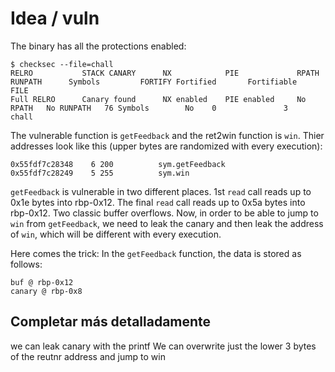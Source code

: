 # Idea / vuln
The binary has all the protections enabled:
```
$ checksec --file=chall
RELRO           STACK CANARY      NX            PIE             RPATH      RUNPATH      Symbols         FORTIFY Fortified       Fortifiable     FILE
Full RELRO      Canary found      NX enabled    PIE enabled     No RPATH   No RUNPATH   76 Symbols        No    0               3               chall
```
The vulnerable function is `getFeedback` and the ret2win function is `win`. Thier addresses look like this (upper bytes are randomized with every execution):
```
0x55fdf7c28348    6 200          sym.getFeedback
0x55fdf7c28249    5 255          sym.win
```

`getFeedback` is vulnerable in two different places. 1st `read` call reads up to 0x1e bytes into rbp-0x12. The final `read` call reads up to 0x5a bytes into rbp-0x12. Two classic buffer overflows. Now, in order to be able to jump to `win` from `getFeedback`, we need to leak the canary and then leak the address of `win`, which will be different with every execution. 

Here comes the trick:
In the `getFeedback` function, the data is stored as follows:
```
buf @ rbp-0x12
canary @ rbp-0x8
```


## Completar más detalladamente ##
we can leak canary with the printf
We can overwrite just the lower 3 bytes of the reutnr address and jump to win